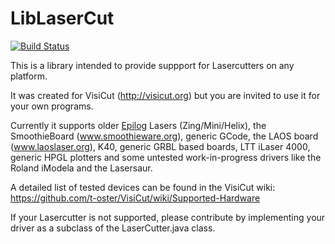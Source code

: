 # LibLaserCut

[![Build Status](https://travis-ci.org/t-oster/LibLaserCut.svg?branch=master)](https://travis-ci.org/t-oster/LibLaserCut)

This is a library intended to provide suppport
for Lasercutters on any platform.

It was created for VisiCut (http://visicut.org)
but you are invited to use it for your own programs.

Currently it supports older [Epilog](https://www.epiloglaser.com/) Lasers (Zing/Mini/Helix),
the SmoothieBoard (www.smoothieware.org),
generic GCode,
the LAOS board (www.laoslaser.org),
K40,
generic GRBL based boards,
LTT iLaser 4000,
generic HPGL plotters
and some untested work-in-progress drivers like the Roland iModela and the Lasersaur.

A detailed list of tested devices can be found in the VisiCut wiki:
https://github.com/t-oster/VisiCut/wiki/Supported-Hardware

If your Lasercutter is not supported, please contribute by implementing
your driver as a subclass of the LaserCutter.java class.
